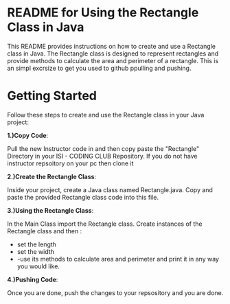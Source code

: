 # README for Using the Rectangle Class in Java

This README provides instructions on how to create and use a Rectangle class in Java. The Rectangle class is designed to represent rectangles and provide methods to calculate the area and perimeter of a rectangle. This is 
an simpl excrsize to get you used to github ppulling and pushing.

# Getting Started

Follow these steps to create and use the Rectangle class in your Java project:

**1.)Copy Code**: 

Pull the new Instructor code in and then copy paste the "Rectangle" Directory in your ISI - CODING CLUB Repository. If you do not have instructor repsoitory on your pc then clone it

**2.)Create the Rectangle Class**: 

Inside your project, create a Java class named Rectangle.java.
Copy and paste the provided Rectangle class code into this file.

**3.)Using the Rectangle Class**:

In the Main Class import the Rectangle class.
Create instances of the Rectangle class and then :

- set the length 
- set the width
- -use its methods to calculate area and perimeter and print it in any way you would like.

**4.)Pushing Code**:

Once you are done, push the changes to your repsository and you are done.
